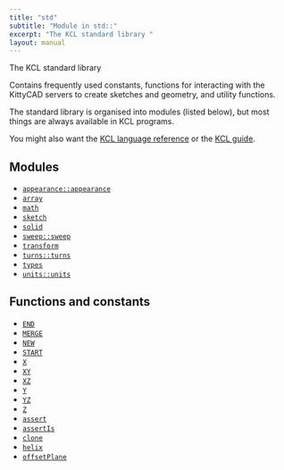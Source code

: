 ```yaml
---
title: "std"
subtitle: "Module in std::"
excerpt: "The KCL standard library "
layout: manual
---
```


The KCL standard library 

Contains frequently used constants, functions for interacting with the KittyCAD servers to create sketches and geometry, and utility functions. 

The standard library is organised into modules (listed below), but most things are always available in KCL programs. 

You might also want the [KCL language reference](/docs/kcl-lang) or the [KCL guide](https://zoo.dev/docs/kcl-book/intro.html). 

## Modules

* [`appearance::appearance`](/docs/kcl-std/modules/std-appearance)
* [`array`](/docs/kcl-std/modules/std-array)
* [`math`](/docs/kcl-std/modules/std-math)
* [`sketch`](/docs/kcl-std/modules/std-sketch)
* [`solid`](/docs/kcl-std/modules/std-solid)
* [`sweep::sweep`](/docs/kcl-std/modules/std-sweep)
* [`transform`](/docs/kcl-std/modules/std-transform)
* [`turns::turns`](/docs/kcl-std/modules/std-turns)
* [`types`](/docs/kcl-std/modules/std-types)
* [`units::units`](/docs/kcl-std/modules/std-units)

## Functions and constants

* [`END`](/docs/kcl-std/consts/std-END)
* [`MERGE`](/docs/kcl-std/consts/std-MERGE)
* [`NEW`](/docs/kcl-std/consts/std-NEW)
* [`START`](/docs/kcl-std/consts/std-START)
* [`X`](/docs/kcl-std/consts/std-X)
* [`XY`](/docs/kcl-std/consts/std-XY)
* [`XZ`](/docs/kcl-std/consts/std-XZ)
* [`Y`](/docs/kcl-std/consts/std-Y)
* [`YZ`](/docs/kcl-std/consts/std-YZ)
* [`Z`](/docs/kcl-std/consts/std-Z)
* [`assert`](/docs/kcl-std/functions/std-assert)
* [`assertIs`](/docs/kcl-std/functions/std-assertIs)
* [`clone`](/docs/kcl-std/functions/std-clone)
* [`helix`](/docs/kcl-std/functions/std-helix)
* [`offsetPlane`](/docs/kcl-std/functions/std-offsetPlane)

